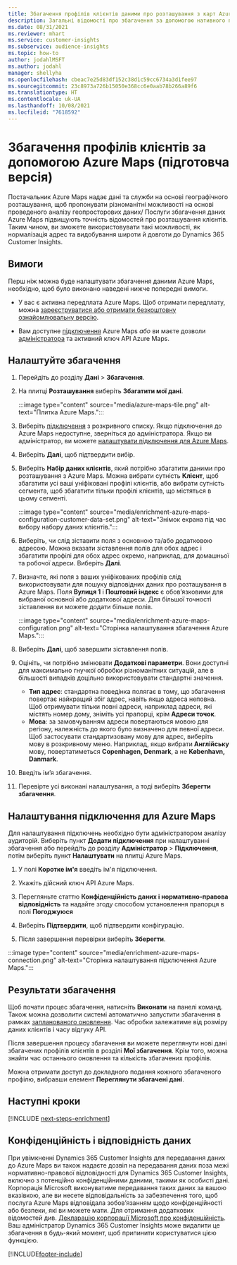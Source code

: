 ```yaml
---
title: Збагачення профілів клієнтів даними про розташування з карт Azure
description: Загальні відомості про збагачення за допомогою нативного постачальника Azure Maps.
ms.date: 08/31/2021
ms.reviewer: mhart
ms.service: customer-insights
ms.subservice: audience-insights
ms.topic: how-to
author: jodahlMSFT
ms.author: jodahl
manager: shellyha
ms.openlocfilehash: cbeac7e25d83df152c38d1c59cc6734a3d1fee97
ms.sourcegitcommit: 23c8973a726b15050e368cc6e0aab78b266a89f6
ms.translationtype: HT
ms.contentlocale: uk-UA
ms.lasthandoff: 10/08/2021
ms.locfileid: "7618592"
---
```

# <a name="enrichment-of-customer-profiles-with-azure-maps-preview"></a>Збагачення профілів клієнтів за допомогою Azure Maps (підготовча версія)

Постачальник Azure Maps надає дані та служби на основі географічного розташування, щоб пропонувати різноманітні можливості на основі проведеного аналізу геопросторових даних/ Послуги збагачення даних Azure Maps підвищують точність відомостей про розташування клієнтів. Таким чином, ви зможете використовувати такі можливості, як нормалізація адрес та видобування широти й довготи до Dynamics 365 Customer Insights.

## <a name="prerequisites"></a>Вимоги

Перш ніж можна буде налаштувати збагачення даними Azure Maps, необхідно, щоб було виконано наведені нижче попередні вимоги.

- У вас є активна передплата Azure Maps. Щоб отримати передплату, можна [зареєструватися або отримати безкоштовну ознайомлювальну версію](https://azure.microsoft.com/services/azure-maps/).

- Вам доступне [підключення](connections.md) Azure Maps *або* ви маєте дозволи [адміністратора](permissions.md#administrator) та активний ключ API Azure Maps.

## <a name="configure-the-enrichment"></a>Налаштуйте збагачення

1. Перейдіть до розділу **Дані** > **Збагачення**. 

1. На плитці **Розташування** виберіть **Збагатити мої дані**.

   :::image type="content" source="media/azure-maps-tile.png" alt-text="Плитка Azure Maps.":::

1. Виберіть [підключення](connections.md) з розкривного списку. Якщо підключення до Azure Maps недоступне, зверніться до адміністратора. Якщо ви адміністратор, ви можете [налаштувати підключення для Azure Maps](#configure-the-connection-for-azure-maps). 

1. Виберіть **Далі**, щоб підтвердити вибір.

1. Виберіть **Набір даних клієнтів**, який потрібно збагатити даними про розташування з Azure Maps. Можна вибрати сутність **Клієнт**, щоб збагатити усі ваші уніфіковані профілі клієнтів, або вибрати сутність сегмента, щоб збагатити тільки профілі клієнтів, що містяться в цьому сегменті.

    :::image type="content" source="media/enrichment-azure-maps-configuration-customer-data-set.png" alt-text="Знімок екрана під час вибору набору даних клієнтів.":::

1. Виберіть, чи слід зіставити поля з основною та/або додатковою адресою. Можна вказати зіставлення полів для обох адрес і збагатити профілі для обох адрес окремо, наприклад, для домашньої та робочої адреси. Виберіть **Далі**.

1. Визначте, які поля з ваших уніфікованих профілів слід використовувати для пошуку відповідних даних про розташування в Azure Maps. Поля **Вулиця 1** і **Поштовий індекс** є обов’язковими для вибраної основної або додаткової адреси. Для більшої точності зіставлення ви можете додати більше полів.

   :::image type="content" source="media/enrichment-azure-maps-configuration.png" alt-text="Сторінка налаштування збагачення Azure Maps.":::

1. Виберіть **Далі**, щоб завершити зіставлення полів.

1. Оцініть, чи потрібно змінювати **Додаткові параметри**. Вони доступні для максимально гнучкої обробки різноманітних ситуацій, але в більшості випадків доцільно використовувати стандартні значення.
   - **Тип адрес**: стандартна поведінка полягає в тому, що збагачення повертає найкращий збіг адрес, навіть якщо адреса неповна. Щоб отримувати тільки повні адреси, наприклад адреси, які містять номер дому, зніміть усі прапорці, крім **Адреси точок**. 
   - **Мова**: за замовчуванням адреси повертаються мовою для регіону, належність до якого було визначено для певної адреси. Щоб застосувати стандартизовану мову для адрес, виберіть мову в розкривному меню. Наприклад, якщо вибрати **Англійську** мову, повертатиметься **Copenhagen, Denmark**, а не **København, Danmark**.

1. Введіть ім’я збагачення.

1. Перевірте усі виконані налаштування, а тоді виберіть **Зберегти збагачення**.

## <a name="configure-the-connection-for-azure-maps"></a>Налаштування підключення для Azure Maps

Для налаштування підключень необхідно бути адміністратором аналізу аудиторій. Виберіть пункт **Додати підключення** при налаштуванні збагачення або перейдіть до розділу **Адміністратор** > **Підключення**, потім виберіть пункт **Налаштувати** на плитці Azure Maps.

1. У полі **Коротке ім'я** введіть ім'я підключення.

1. Укажіть дійсний ключ API Azure Maps.

1. Перегляньте статтю **Конфіденційність даних і нормативно-правова відповідність** та надайте згоду способом установлення прапорця в полі **Погоджуюся**

1. Виберіть **Підтвердити**, щоб підтвердити конфігурацію.

1. Після завершення перевірки виберіть **Зберегти**.

:::image type="content" source="media/enrichment-azure-maps-connection.png" alt-text="Сторінка налаштування підключення Azure Maps.":::

## <a name="enrichment-results"></a>Результати збагачення

Щоб почати процес збагачення, натисніть **Виконати** на панелі команд. Також можна дозволити системі автоматично запустити збагачення в рамках [запланованого оновлення](system.md#schedule-tab). Час обробки залежатиме від розміру даних клієнтів і часу відгуку API.

Після завершення процесу збагачення ви можете переглянути нові дані збагачених профілів клієнтів в розділі **Мої збагачення**. Крім того, можна знайти час останнього оновлення та кількість збагачених профілів.

Можна отримати доступ до докладного подання кожного збагаченого профілю, вибравши елемент **Переглянути збагачені дані**.

## <a name="next-steps"></a>Наступні кроки

[!INCLUDE [next-steps-enrichment](../includes/next-steps-enrichment.md)]

## <a name="data-privacy-and-compliance"></a>Конфіденційність і відповідність даних

При увімкненні Dynamics 365 Customer Insights для передавання даних до Azure Maps ви також надаєте дозвіл на передавання даних поза межі нормативно-правової відповідності для Dynamics 365 Customer Insights, включно з потенційно конфіденційними даними, такими як особисті дані. Корпорація Microsoft виконуватиме передавання таких даних за вашою вказівкою, але ви несете відповідальність за забезпечення того, щоб послуга Azure Maps відповідала зобов’язанням щодо конфіденційності або безпеки, які ви можете мати. Для отримання додаткових відомостей див. [Декларацію корпорації Microsoft про конфіденційність](https://go.microsoft.com/fwlink/?linkid=396732).
Ваш адміністратор Dynamics 365 Customer Insights може видалити це збагачення в будь-який момент, щоб припинити користуватися цією функцією.

[!INCLUDE[footer-include](../includes/footer-banner.md)]
